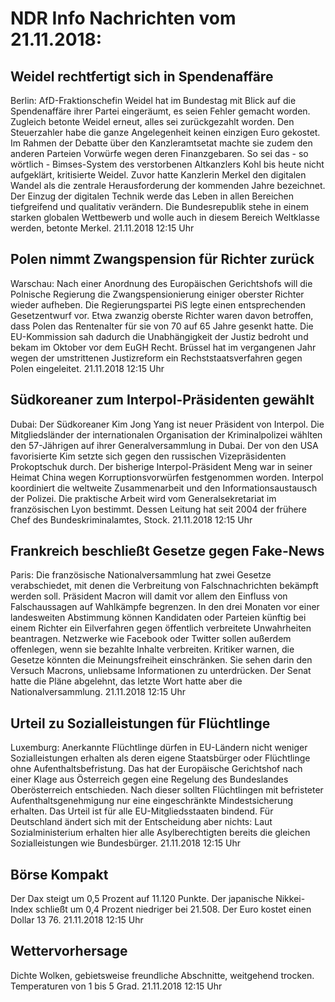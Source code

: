 # NDR Info Nachrichten vom 21.11.2018:


## Weidel rechtfertigt sich in Spendenaffäre
Berlin: AfD-Fraktionschefin Weidel hat im Bundestag mit Blick auf die Spendenaffäre ihrer Partei eingeräumt, es seien Fehler gemacht worden. Zugleich betonte Weidel erneut, alles sei zurückgezahlt worden. Den Steuerzahler habe die ganze Angelegenheit keinen einzigen Euro gekostet. Im Rahmen der Debatte über den Kanzleramtsetat machte sie zudem den anderen Parteien Vorwürfe wegen deren Finanzgebaren. So sei das - so wörtlich - Bimses-System des verstorbenen Altkanzlers Kohl bis heute nicht aufgeklärt, kritisierte Weidel. Zuvor hatte Kanzlerin Merkel den digitalen Wandel als die zentrale Herausforderung der kommenden Jahre bezeichnet. Der Einzug der digitalen Technik werde das Leben in allen Bereichen tiefgreifend und qualitativ verändern. Die Bundesrepublik stehe in einem starken globalen Wettbewerb und wolle auch in diesem Bereich Weltklasse werden, betonte Merkel. 21.11.2018 12:15 Uhr 

## Polen nimmt Zwangspension für Richter zurück
Warschau: Nach einer Anordnung des Europäischen Gerichtshofs will die Polnische Regierung die Zwangspensionierung einiger oberster Richter wieder aufheben. Die Regierungspartei PiS legte einen entsprechenden Gesetzentwurf vor. Etwa zwanzig oberste Richter waren davon betroffen, dass Polen das Rentenalter für sie von 70 auf 65 Jahre gesenkt hatte. Die EU-Kommission sah dadurch die Unabhängigkeit der Justiz bedroht und bekam im Oktober vor dem EuGH Recht. Brüssel hat im vergangenen Jahr wegen der umstrittenen Justizreform ein Rechststaatsverfahren gegen Polen eingeleitet. 21.11.2018 12:15 Uhr 

## Südkoreaner zum Interpol-Präsidenten gewählt
Dubai:	Der Südkoreaner Kim Jong Yang ist neuer Präsident von Interpol. Die Mitgliedsländer der internationalen Organisation der Kriminalpolizei wählten den 57-Jährigen auf ihrer Generalversammlung in Dubai. Der von den USA favorisierte Kim setzte sich gegen den russischen Vizepräsidenten Prokoptschuk durch. Der bisherige Interpol-Präsident Meng war in seiner Heimat China wegen Korruptionsvorwürfen festgenommen worden. Interpol koordiniert die weltweite Zusammenarbeit und den Informationsaustausch der Polizei. Die praktische Arbeit wird vom Generalsekretariat im französischen Lyon bestimmt. Dessen Leitung hat seit 2004 der frühere Chef des Bundeskriminalamtes, Stock. 21.11.2018 12:15 Uhr 

## Frankreich beschließt Gesetze gegen Fake-News
Paris:	Die französische Nationalversammlung hat zwei Gesetze verabschiedet, mit denen die Verbreitung von Falschnachrichten bekämpft werden soll. Präsident Macron will damit vor allem den Einfluss von Falschaussagen auf Wahlkämpfe begrenzen. In den drei Monaten vor einer landesweiten Abstimmung können Kandidaten oder Parteien künftig bei einem Richter ein Eilverfahren gegen öffentlich verbreitete Unwahrheiten beantragen. Netzwerke wie Facebook oder Twitter sollen außerdem offenlegen, wenn sie bezahlte Inhalte verbreiten. Kritiker warnen, die Gesetze könnten die Meinungsfreiheit einschränken. Sie sehen darin den Versuch Macrons, unliebsame Informationen zu unterdrücken. Der Senat hatte die Pläne abgelehnt, das letzte Wort hatte aber die Nationalversammlung. 21.11.2018 12:15 Uhr 

## Urteil zu Sozialleistungen für Flüchtlinge
Luxemburg:	Anerkannte Flüchtlinge dürfen in EU-Ländern nicht weniger Sozialleistungen erhalten als deren eigene Staatsbürger oder Flüchtlinge ohne Aufenthaltsbefristung. Das hat der Europäische Gerichtshof nach einer Klage aus Österreich gegen eine Regelung des Bundeslandes Oberösterreich entschieden. Nach dieser sollten Flüchtlingen mit befristeter Aufenthaltsgenehmigung nur eine eingeschränkte Mindestsicherung erhalten. Das Urteil ist für alle EU-Mitgliedsstaaten bindend. Für Deutschland ändert sich mit der Entscheidung aber nichts: Laut Sozialministerium erhalten hier alle Asylberechtigten bereits die gleichen Sozialleistungen wie Bundesbürger. 21.11.2018 12:15 Uhr 

## Börse Kompakt
Der Dax steigt um 0,5 Prozent auf 11.120  Punkte. Der japanische Nikkei-Index schließt um 0,4 Prozent niedriger bei 21.508. Der Euro kostet einen Dollar 13 76. 21.11.2018 12:15 Uhr 

## Wettervorhersage
Dichte Wolken, gebietsweise freundliche Abschnitte, weitgehend trocken. Temperaturen von 1 bis 5 Grad. 21.11.2018 12:15 Uhr 
